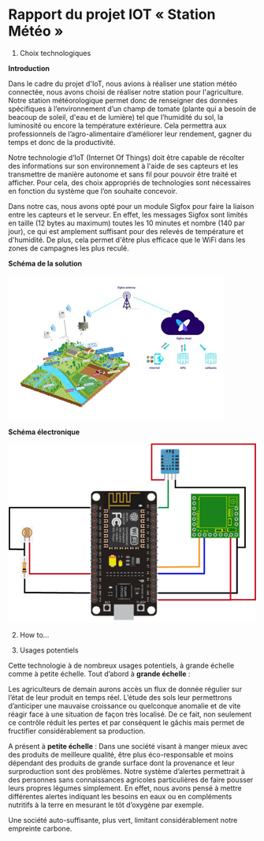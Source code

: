 # Rapport du projet IOT « Station Météo »

1. Choix technologiques

__Introduction__

Dans le cadre du projet d'IoT, nous avions à réaliser une station météo connectée, nous avons 
choisi de réaliser notre station pour l'agriculture. Notre station météorologique permet donc 
de renseigner des données spécifiques à l’environnement d’un champ de tomate (plante qui a besoin 
de beacoup de soleil, d'eau et de lumière) tel que l’humidité du sol, la luminosité ou encore la 
température extérieure. Cela permettra aux professionnels de l’agro-alimentaire d’améliorer leur 
rendement, gagner du temps et donc de la productivité.

Notre technologie d’IoT (Internet Of Things) doit être capable de récolter des informations
sur son environnement à l'aide de ses capteurs et les transmettre de manière autonome et sans
fil pour pouvoir être traité et afficher. Pour cela, des choix appropriés de technologies sont 
nécessaires en fonction du système que l’on souhaite concevoir.

Dans notre cas, nous avons opté pour un module Sigfox pour faire la liaison entre les capteurs et 
le serveur. En effet, les messages Sigfox sont limités en taille (12 bytes au maximum) toutes les 
10 minutes et nombre (140 par jour), ce qui est amplement suffisant pour des relevés de température 
et d'humidité. De plus, cela permet d'être plus efficace que le WiFi dans les zones de campagnes les 
plus reculé.

__Schéma de la solution__

![alt text][schema_sol]

[schema_sol]: https://github.com/sadek-maghzili/IoT/blob/master/Schema%20solution.png "Schéma de la solution"

__Schéma électronique__

![alt text][schema_elec]

[schema_elec]: https://github.com/sadek-maghzili/IoT/blob/master/Sch%C3%A9ma%20%C3%A9lectronique.png "Schéma électronique"

2. How to...


3. Usages potentiels

Cette technologie à de nombreux usages potentiels, à grande échelle comme à petite échelle. Tout 
d’abord à __grande échelle__ :

Les agriculteurs de demain aurons accès un flux de donnée régulier sur l’état de leur produit en 
temps réel. L’étude des sols leur permettrons d’anticiper une mauvaise croissance ou quelconque 
anomalie et de vite réagir face à une situation de façon très localisé. De ce fait, non seulement 
ce contrôle réduit les pertes et par conséquent le gâchis mais permet de fructifier considérablement 
sa production.

A présent à __petite échelle__ :
Dans une société visant à manger mieux avec des produits de meilleure qualité, être plus éco-responsable 
et moins dépendant des produits de grande surface dont la provenance et leur surproduction sont des problèmes. 
Notre système d’alertes permettrait à des personnes sans connaissances agricoles particulières de faire pousser 
leurs propres légumes simplement. En effet, nous avons pensé à mettre différentes alertes indiquant les besoins 
en eaux ou en compléments nutritifs à la terre en mesurant le tôt d’oxygène par exemple. 

Une société auto-suffisante, plus vert, limitant considérablement notre empreinte carbone.


